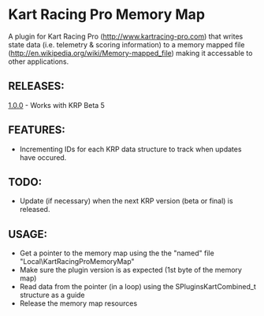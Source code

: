 Kart Racing Pro Memory Map
=============

A plugin for Kart Racing Pro (http://www.kartracing-pro.com) that writes state data (i.e. telemetry & scoring information) to a memory mapped file (http://en.wikipedia.org/wiki/Memory-mapped_file) making it accessable to other applications.

RELEASES:
--------
<a href="https://github.com/OS-Chris/krp-memory-map-plugin/downloads">1.0.0</a> - Works with KRP Beta 5

FEATURES:
--------
   * Incrementing IDs for each KRP data structure to track when updates have occured.

TODO:
-------
   * Update (if necessary) when the next KRP version (beta or final) is released.

USAGE:
--------
   * Get a pointer to the memory map using the the "named" file "Local\KartRacingProMemoryMap"
   * Make sure the plugin version is as expected (1st byte of the memory map)
   * Read data from the pointer (in a loop) using the SPluginsKartCombined_t structure as a guide
   * Release the memory map resources


